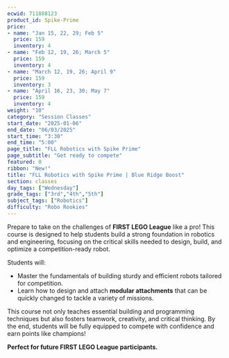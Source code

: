 ```yaml
---
ecwid: 711888123
product_id: Spike-Prime
price:
- name: "Jan 15, 22, 29; Feb 5"
  price: 159
  inventory: 4
- name: "Feb 12, 19, 26; March 5"
  price: 159
  inventory: 4
- name: "March 12, 19, 26; April 9"
  price: 159
  inventory: 3
- name: "April 16, 23, 30; May 7"
  price: 159
  inventory: 4
weight: "10"
category: "Session Classes"
start_date: "2025-01-06"
end_date: "06/03/2025"
start_time: "3:30"
end_time: "5:00"
page_title: "FLL Robotics with Spike Prime"
page_subtitle: "Get ready to compete"
featured: 0
ribbon: "New!"
title: "FLL Robotics with Spike Prime | Blue Ridge Boost"
section: classes
day_tags: ["Wednesday"]
grade_tags: ["3rd","4th","5th"]
subject_tags: ["Robotics"]
difficulty: "Robo Rookies"
---
```

<p>Prepare to take on the challenges of <strong>FIRST LEGO League</strong> like a pro! This course is designed to help students build a strong foundation in robotics and engineering, focusing on the critical skills needed to design, build, and optimize a competition-ready robot.</p><p>Students will:</p><ul> <li>Master the fundamentals of building sturdy and efficient robots tailored for competition.</li> <li>Learn how to design and attach <strong>modular attachments</strong> that can be quickly changed to tackle a variety of missions.</li> </ul><p>This course not only teaches essential building and programming techniques but also fosters teamwork, creativity, and critical thinking. By the end, students will be fully equipped to compete with confidence and earn points like champions!</p><p><strong>Perfect for future FIRST LEGO League participants.</strong></p>

